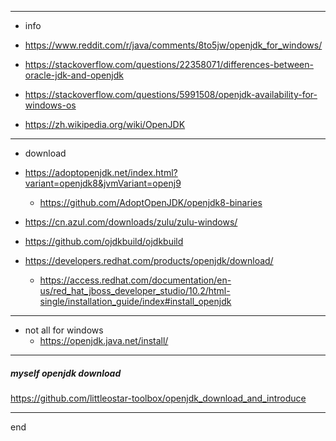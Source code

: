 
---

- info
- https://www.reddit.com/r/java/comments/8to5jw/openjdk_for_windows/
- https://stackoverflow.com/questions/22358071/differences-between-oracle-jdk-and-openjdk
- https://stackoverflow.com/questions/5991508/openjdk-availability-for-windows-os

- https://zh.wikipedia.org/wiki/OpenJDK


---

- download
- https://adoptopenjdk.net/index.html?variant=openjdk8&jvmVariant=openj9
    - https://github.com/AdoptOpenJDK/openjdk8-binaries

- https://cn.azul.com/downloads/zulu/zulu-windows/
- https://github.com/ojdkbuild/ojdkbuild
- https://developers.redhat.com/products/openjdk/download/
    - https://access.redhat.com/documentation/en-us/red_hat_jboss_developer_studio/10.2/html-single/installation_guide/index#install_openjdk

---

- not all for windows
    - https://openjdk.java.net/install/

---

##### myself openjdk download

https://github.com/littleostar-toolbox/openjdk_download_and_introduce

---

end